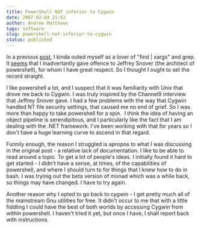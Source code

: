 ```yaml
---
title: PowerShell NOT inferior to Cygwin
date: 2007-02-04 21:52
author: Andrew Matthews
tags: software
slug: powershell-not-inferior-to-cygwin
status: published
---
```


In a previous [post](http://aabs.wordpress.com/2007/02/02/why-open-source-software-development-environments-are-crap/), I kinda outed myself as a lover of "find \| xargs" and grep. It [seems](http://digg.com/programming/Why_open_source_software_development_environments_are_crap) that I inadvertantly gave offence to Jeffrey Snover (the architect of powershell), for whom I have great respect. So I thought I ought to set the record straight.

I like powershell a lot, and I suspect that it was familiarity with Unix that drove me back to Cygwin. I was truly inspired by the Channel9 interview that Jeffrey Snover gave. I had a few problems with the way that Cygwin handled NT file security settings, that caused me no end of grief. So I was more than happy to take powershell for a spin.  I think the idea of having an object pipeline is serendipitous, and I particularly like the fact that I am dealing with the .NET framework. I've been working with that for years so I don't have a huge learning curve to ascend in that regard.

Funnily enough, the reason I struggled is apropos to what I was discussing in the original post - a relative lack of documentation. I like to be able to read around a topic. To get a lot of people's ideas. I initially found it hard to get started - I didn't have a sense, at times, of the capabilities of powershell, and where I should turn to for things that I knew how to do in bash. I was tryinig out the beta version of monad which was a while back, so things may have changed. I have to try again.

Another reason why I opted to go back to cygwin - I get pretty much all of the mainstream Gnu utilities for free. It didn't occur to me that with a little fiddling I could have the best of both worlds by accessing Cygwin from within powershell. I haven't tried it yet, but once I have, I shall report back with instructions.
